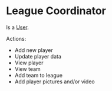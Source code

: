 # League Coordinator

Is a [User](user.md).

Actions:
* Add new player
* Update player data
* View player
* View team
* Add team to league
* Add player pictures and/or video